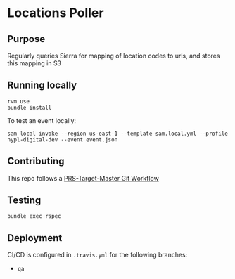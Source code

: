 # Locations Poller

## Purpose

Regularly queries Sierra for mapping of location codes to urls, and stores this mapping in S3

## Running locally

```
rvm use
bundle install
```

To test an event locally:

```
sam local invoke --region us-east-1 --template sam.local.yml --profile nypl-digital-dev --event event.json
```

## Contributing


This repo follows a [PRS-Target-Master Git Workflow](https://github.com/NYPL/engineering-general/blob/a19c78b028148465139799f09732e7eb10115eef/standards/git-workflow.md#prs-target-master-merge-to-deployment-branches)

## Testing

`bundle exec rspec`

## Deployment

CI/CD is configured in `.travis.yml` for the following branches:

- `qa`
